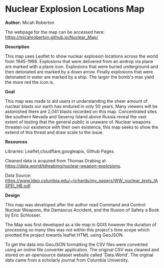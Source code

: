 # Nuclear Explosion Locations Map

**Author:** Micah Roberton

The webpage for the map can be accessed here: https://micahroberton.github.io/Nuclear_Map/

**Description**

This map uses Leaflet to show nuclear explosion locations across the world from 1945-1998. Explosions that were delivered from an airdrop via plane are marked with a plane icon. Explosions that were buried underground and then detonated are marked by a down arrow. Finally explosions that were detonated in water are marked by a ship. The larger the bomb's max yield the more red the icon is.

**Goal**

This map was made to aid users in understanding the sheer amount of nuclear blasts our earth has endured in only 50 years. Many viewers will be astonished there are 2,041 blasts recorded on this map. Concentrated sites like southern Nevada and Severny Island above Russia reveal the vast extent of testing that the general public is unaware of. Nuclear weapons threaten our existence with their own existence, this map seeks to show the extend of this threat and draw scale to the issue.

**Resources**

Libraries: Leaflet,cloudflare,googleapis, Github Pages.

Cleaned data is acquired from Thomas Drabing at https://data.world/tdreabing/nuclear-weapon-explosions.

Data Source: https://www.ldeo.columbia.edu/~richards/my_papers/WW_nuclear_tests_IASPEI_HB.pdf

**Design**

This map was developed after the author read Command and Control: Nuclear Weapons, the Damascus Accident, and the Illusion of Safety a Book by Eric Schlosser.

The Map was first developed as a tile map in QGIS however the duration of processing so many tiles was not within this project's time scope which pivotted the project towards leaflet HTML using GeoJSON.

To get the data into GeoJSON formatting the CSV files were converted using an online file converter application. The original CSV was cleaned and stored on an opensource dataset website called 'Data.World'. The orginal data came from a scholarly journal from Columbia University.
